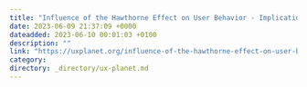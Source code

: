 ```yaml
---
title: "Influence of the Hawthorne Effect on User Behavior - Implications for UX Research"
date: 2023-06-09 21:37:09 +0000
dateadded: 2023-06-10 00:01:03 +0100
description: ""
link: "https://uxplanet.org/influence-of-the-hawthorne-effect-on-user-behavior-implications-for-ux-research-de559d8fdc4e?source=rss----819cc2aaeee0---4"
category:
directory: _directory/ux-planet.md
---
```

